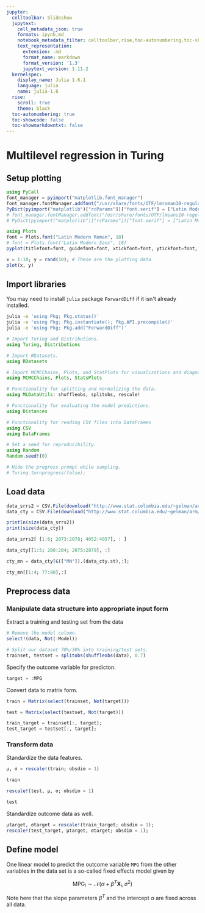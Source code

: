 ```yaml
---
jupyter:
  celltoolbar: Slideshow
  jupytext:
    cell_metadata_json: true
    formats: ipynb,md
    notebook_metadata_filter: celltoolbar,rise,toc-autonumbering,toc-showcode,toc-showmarkdowntxt
    text_representation:
      extension: .md
      format_name: markdown
      format_version: '1.3'
      jupytext_version: 1.11.2
  kernelspec:
    display_name: Julia 1.6.1
    language: julia
    name: julia-1.6
  rise:
    scroll: true
    theme: black
  toc-autonumbering: true
  toc-showcode: false
  toc-showmarkdowntxt: false
---
```


<!-- #region {"tags": []} -->
# Multilevel regression in Turing
<!-- #endregion -->

<!-- #region {"tags": []} -->
## Setup plotting
<!-- #endregion -->

```julia tags=[]
using PyCall
font_manager = pyimport("matplotlib.font_manager")
font_manager.fontManager.addfont("/usr/share/fonts/OTF/lmroman10-regular.otf")
PyDict(pyimport("matplotlib")["rcParams"])["font.serif"] = ["Latin Modern Roman"]
# font_manager.fontManager.addfont("/usr/share/fonts/OTF/lmsans10-regular.otf")
# PyDict(pyimport("matplotlib")["rcParams"])["font.serif"] = ["Latin Modern Sans"]
```

```julia tags=[]
using Plots
font = Plots.font("Latin Modern Roman", 18)
# font = Plots.font("Latin Modern Sans", 18)
pyplot(titlefont=font, guidefont=font, xtickfont=font, ytickfont=font, legendfont=font)
```

```julia tags=[]
x = 1:10; y = rand(10); # These are the plotting data
plot(x, y)
```

<!-- #region {"tags": []} -->
## Import libraries
<!-- #endregion -->

<!-- #region {"tags": []} -->
You may need to install `julia` package `ForwardDiff` if it isn't already installed.
```bash
julia -e 'using Pkg; Pkg.status()'
julia -e 'using Pkg; Pkg.instantiate(); Pkg.API.precompile()'
julia -e 'using Pkg; Pkg.add("ForwardDiff")'
```
<!-- #endregion -->

```julia tags=[]
# Import Turing and Distributions.
using Turing, Distributions

# Import RDatasets.
using RDatasets

# Import MCMCChains, Plots, and StatPlots for visualizations and diagnostics.
using MCMCChains, Plots, StatsPlots

# Functionality for splitting and normalizing the data.
using MLDataUtils: shuffleobs, splitobs, rescale!

# Functionality for evaluating the model predictions.
using Distances

# Functionality for reading CSV files into DataFrames
using CSV
using DataFrames

# Set a seed for reproducibility.
using Random
Random.seed!(0)

# Hide the progress prompt while sampling.
# Turing.turnprogress(false);
```

<!-- #region {"tags": []} -->
## Load data
<!-- #endregion -->

```julia tags=[]
data_srrs2 = CSV.File(download("http://www.stat.columbia.edu/~gelman/arm/examples/radon/srrs2.dat")) |> DataFrame;
data_cty = CSV.File(download("http://www.stat.columbia.edu/~gelman/arm/examples/radon/cty.dat")) |> DataFrame;
```

```julia tags=[]
println(size(data_srrs2))
print(size(data_cty))
```

```julia tags=[]
data_srrs2[ [1:6; 2073:2078; 4052:4057], : ]
```

```julia tags=[]
data_cty[[1:5; 200:204; 2075:2079], :]
```

```julia tags=[]
cty_mn = data_cty[∈(["MN"]).(data_cty.st),:];
```

```julia tags=[]
cty_mn[[1:4; 77:80],:]
```

<!-- #region {"tags": []} -->
## Preprocess data
<!-- #endregion -->

<!-- #region {"tags": []} -->
### Manipulate data structure into appropriate input form
<!-- #endregion -->

Extract a training and testing set from the data

```julia
# Remove the model column.
select!(data, Not(:Model))

# Split our dataset 70%/30% into training/test sets.
trainset, testset = splitobs(shuffleobs(data), 0.7)
```

Specify the outcome variable for predicton.

```julia
target = :MPG
```

Convert data to matrix form.

```julia
train = Matrix(select(trainset, Not(target)))
```

```julia
test = Matrix(select(testset, Not(target)))
```

```julia tags=[]
train_target = trainset[:, target];
test_target = testset[:, target];
```

<!-- #region {"tags": []} -->
### Transform data
<!-- #endregion -->

Standardize the data features.

```julia
μ, σ = rescale!(train; obsdim = 1)
```

```julia
train
```

```julia
rescale!(test, μ, σ; obsdim = 1)
```

```julia
test
```

Standardize outcome data as well.

```julia
μtarget, σtarget = rescale!(train_target; obsdim = 1);
rescale!(test_target, μtarget, σtarget; obsdim = 1);
```

<!-- #region {"tags": []} -->
## Define model
<!-- #endregion -->

One linear model to predict the outcome variable `MPG` from the other variables in the data set is a so-called fixed effects model given by

$$
\mathrm{MPG}_i \sim \mathcal{N}(\alpha + \beta^T \mathbf{X}_i, \sigma^2)
$$

Note here that the slope parameters $\beta^T$ and the intercept $\alpha$ are fixed across all data.

```julia

```
